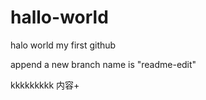 # hallo-world
halo  world
my first github


append a new  branch   name is "readme-edit"


kkkkkkkkk
内容+



